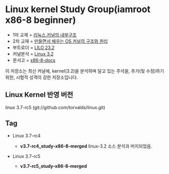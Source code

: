 Linux kernel Study Group(iamroot x86-8 beginner)
========================================
* 1차 교재 = [리눅스 커널의 내부구조](http://www.yes24.com/24/goods/3080849)
* 2차 교재 = [만들면서 배우는 OS 커널의 구조와 원리](http://www.yes24.com/24/goods/1469757)
* 부트로더 = [LILO 23.2](https://github.com/x86-8/lilo232.git)
* 커널분석 = [Linux 3.2](https://github.com/x86-8/linux-3.2.git)
* 문서고 = [x86-8-docs](https://github.com/x86-8/x86-8-docs.git)

이 저장소는 최신 커널에, kernel(3.2)을 분석하며 달고 있는 주석을,
추가(및 수정)하기 위한, 시험적 성격이 강한 저장소입니다.

Linux Kernel 반영 버전
-----------------------
linux 3.7-rc5 (git://github.com/torvalds/linux.git)

Tag
----
* Linux 3.7-rc4
  - **v3.7-rc4_study-x86-8-merged**
  linux-3.2 소스 분석과 머지되었음.

* Linux 3.7-rc5
  - **v3.7-rc5_study-x86-8-merged**
